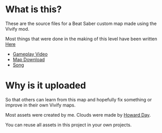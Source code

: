 # What is this?
These are the source files for a Beat Saber custom map made using the Vivify mod.

Most things that were done in the making of this level have been written [Here](https://pooyahaghi.ir/en/2025/07/14/making-a-vivify-beat-saber-level/)

- [Gameplay Video](https://www.youtube.com/watch?v=qHUIxecySLA)
- [Map Download](https://beatsaver.com/maps/48c03)
- [Song](https://www.youtube.com/watch?v=cPqdIEsMpgU&t=1135)

# Why is it uploaded
So that others can learn from this map and hopefully fix something or improve in their own Vivify maps.

Most assets were created by me. Clouds were made by [Howard Day](https://www.youtube.com/watch?v=BQcjsW8ldkw).

You can reuse all assets in this project in your own projects.
